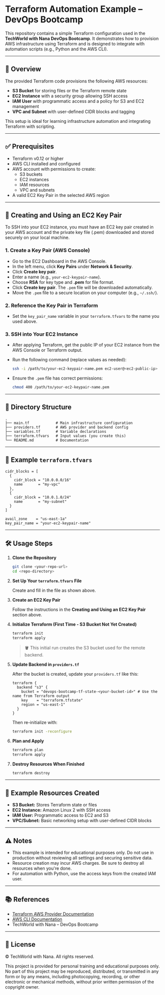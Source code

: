 # Terraform Automation Example – DevOps Bootcamp

This repository contains a simple Terraform configuration used in the **TechWorld with Nana DevOps Bootcamp**. It demonstrates how to provision AWS infrastructure using Terraform and is designed to integrate with automation scripts (e.g., Python and the AWS CLI).

---

## 🚀 Overview

The provided Terraform code provisions the following AWS resources:

- **S3 Bucket** for storing files or the Terraform remote state
- **EC2 Instance** with a security group allowing SSH access
- **IAM User** with programmatic access and a policy for S3 and EC2 management
- **VPC and Subnet** with user-defined CIDR blocks and tagging

This setup is ideal for learning infrastructure automation and integrating Terraform with scripting.

---

## ✅ Prerequisites

- Terraform v0.12 or higher
- AWS CLI installed and configured
- AWS account with permissions to create:
  - S3 buckets
  - EC2 instances
  - IAM resources
  - VPC and subnets
- A valid EC2 Key Pair in the selected AWS region

---

## 🔑 Creating and Using an EC2 Key Pair

To SSH into your EC2 instance, you must have an EC2 key pair created in your AWS account and the private key file (.pem) downloaded and stored securely on your local machine.

### 1. Create a Key Pair (AWS Console)
- Go to the EC2 Dashboard in the AWS Console.
- In the left menu, click **Key Pairs** under **Network & Security**.
- Click **Create key pair**.
- Enter a name (e.g., `your-ec2-keypair-name`).
- Choose **RSA** for key type and **.pem** for file format.
- Click **Create key pair**. The `.pem` file will be downloaded automatically.
- Move the `.pem` file to a secure location on your computer (e.g., `~/.ssh/`).

### 2. Reference the Key Pair in Terraform
- Set the `key_pair_name` variable in your `terraform.tfvars` to the name you used above.

### 3. SSH into Your EC2 Instance
- After applying Terraform, get the public IP of your EC2 instance from the AWS Console or Terraform output.
- Run the following command (replace values as needed):

  ```sh
  ssh -i /path/to/your-ec2-keypair-name.pem ec2-user@<ec2-public-ip>
  ```
- Ensure the `.pem` file has correct permissions:
  ```sh
  chmod 400 /path/to/your-ec2-keypair-name.pem
  ```

---

## 📂 Directory Structure

```
.
├── main.tf            # Main infrastructure configuration
├── providers.tf       # AWS provider and backend config
├── variables.tf       # Variable declarations
├── terraform.tfvars   # Input values (you create this)
└── README.md          # Documentation
```

---

## 🔧 Example `terraform.tfvars`

```hcl
cidr_blocks = [
  {
    cidr_block = "10.0.0.0/16"
    name       = "my-vpc"
  },
  {
    cidr_block = "10.0.1.0/24"
    name       = "my-subnet"
  }
]

avail_zone    = "us-east-1a"
key_pair_name = "your-ec2-keypair-name"
```

---

## 🛠️ Usage Steps

1. **Clone the Repository**

   ```sh
   git clone <your-repo-url>
   cd <repo-directory>
   ```

2. **Set Up Your `terraform.tfvars` File**

   Create and fill in the file as shown above.

3. **Create an EC2 Key Pair**

   Follow the instructions in the **Creating and Using an EC2 Key Pair** section above.

4. **Initialize Terraform (First Time - S3 Bucket Not Yet Created)**

   ```sh
   terraform init
   terraform apply
   ```

   > 🪣 This initial run creates the S3 bucket used for the remote backend.

5. **Update Backend in `providers.tf`**

   After the bucket is created, update your `providers.tf` like this:

   ```hcl
   terraform {
     backend "s3" {
       bucket = "devops-bootcamp-tf-state-<your-bucket-id>" # Use the name from Terraform output
       key    = "terraform.tfstate"
       region = "us-east-1"
     }
   }
   ```

   Then re-initialize with:

   ```sh
   terraform init -reconfigure
   ```

6. **Plan and Apply**

   ```sh
   terraform plan
   terraform apply
   ```

7. **Destroy Resources When Finished**

   ```sh
   terraform destroy
   ```

---

## 📘 Example Resources Created

- **S3 Bucket:** Stores Terraform state or files
- **EC2 Instance:** Amazon Linux 2 with SSH access
- **IAM User:** Programmatic access to EC2 and S3
- **VPC/Subnet:** Basic networking setup with user-defined CIDR blocks

---

## ⚠️ Notes

- This example is intended for educational purposes only. Do not use in production without reviewing all settings and securing sensitive data.
- Resource creation may incur AWS charges. Be sure to destroy all resources when you're done.
- For automation with Python, use the access keys from the created IAM user.

---

## 📚 References

- [Terraform AWS Provider Documentation](https://registry.terraform.io/providers/hashicorp/aws/latest/docs)
- [AWS CLI Documentation](https://docs.aws.amazon.com/cli/latest/userguide/cli-chap-welcome.html)
- TechWorld with Nana – DevOps Bootcamp

---

## 📄 License

© TechWorld with Nana. All rights reserved.

This project is provided for personal training and educational purposes only. No part of this project may be reproduced, distributed, or transmitted in any form or by any means, including photocopying, recording, or other electronic or mechanical methods, without prior written permission of the copyright owner.
